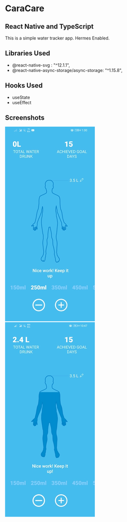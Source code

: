 # CaraCare

## React Native and TypeScript

This is a simple water tracker app.
Hermes Enabled.

## Libraries Used
- @react-native-svg : "^12.1.1",
- @react-native-async-storage/async-storage: "^1.15.8",

## Hooks Used
- useState
- useEffect


## Screenshots
![1](https://github.com/sairajKalkundre/CaraCare/blob/master/screenshots/caraCare1.jpg)
![2](https://github.com/sairajKalkundre/CaraCare/blob/master/screenshots/caraCare2.jpg)





